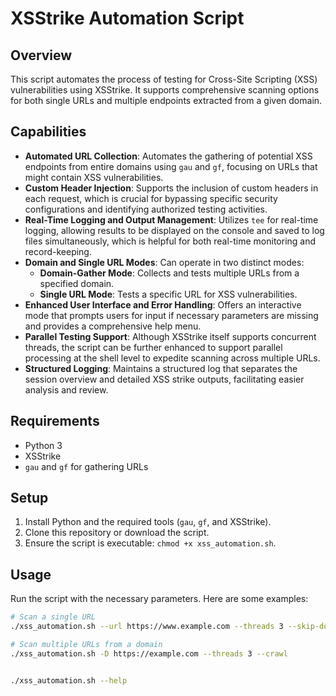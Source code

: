 # XSStrike Automation Script

## Overview
This script automates the process of testing for Cross-Site Scripting (XSS) vulnerabilities using XSStrike. It supports comprehensive scanning options for both single URLs and multiple endpoints extracted from a given domain.

## Capabilities
- **Automated URL Collection**: Automates the gathering of potential XSS endpoints from entire domains using `gau` and `gf`, focusing on URLs that might contain XSS vulnerabilities.
- **Custom Header Injection**: Supports the inclusion of custom headers in each request, which is crucial for bypassing specific security configurations and identifying authorized testing activities.
- **Real-Time Logging and Output Management**: Utilizes `tee` for real-time logging, allowing results to be displayed on the console and saved to log files simultaneously, which is helpful for both real-time monitoring and record-keeping.
- **Domain and Single URL Modes**: Can operate in two distinct modes:
  - **Domain-Gather Mode**: Collects and tests multiple URLs from a specified domain.
  - **Single URL Mode**: Tests a specific URL for XSS vulnerabilities.
- **Enhanced User Interface and Error Handling**: Offers an interactive mode that prompts users for input if necessary parameters are missing and provides a comprehensive help menu.
- **Parallel Testing Support**: Although XSStrike itself supports concurrent threads, the script can be further enhanced to support parallel processing at the shell level to expedite scanning across multiple URLs.
- **Structured Logging**: Maintains a structured log that separates the session overview and detailed XSS strike outputs, facilitating easier analysis and review.

## Requirements
- Python 3
- XSStrike
- `gau` and `gf` for gathering URLs

## Setup
1. Install Python and the required tools (`gau`, `gf`, and XSStrike).
2. Clone this repository or download the script.
3. Ensure the script is executable: `chmod +x xss_automation.sh`.

## Usage
Run the script with the necessary parameters. Here are some examples:

```bash
# Scan a single URL
./xss_automation.sh --url https://www.example.com --threads 3 --skip-dom

# Scan multiple URLs from a domain
./xss_automation.sh -D https://example.com --threads 3 --crawl


./xss_automation.sh --help
